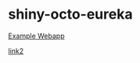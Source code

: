 # shiny-octo-eureka
[Example Webapp](https://kitkat-cat.github.io/shiny-octo-eureka/Example%20Webapp/index.html)

[link2](https://kitkat-cat.github.io/shiny-octo-eureka/)
